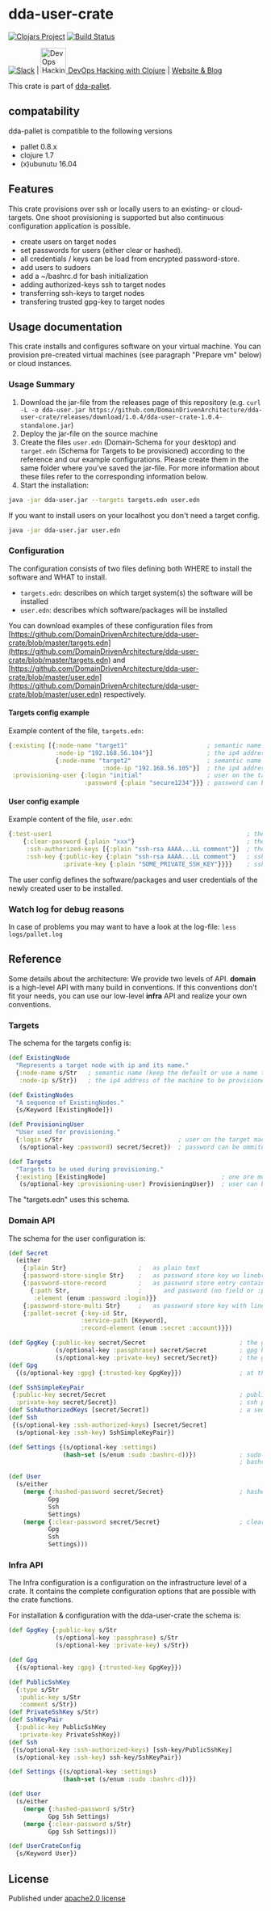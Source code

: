 # dda-user-crate

[![Clojars Project](https://img.shields.io/clojars/v/dda/dda-user-crate.svg)](https://clojars.org/dda/dda-user-crate)
[![Build Status](https://travis-ci.org/DomainDrivenArchitecture/dda-user-crate.svg?branch=master)](https://travis-ci.org/DomainDrivenArchitecture/dda-user-crate)

[![Slack](https://img.shields.io/badge/chat-clojurians-green.svg?style=flat)](https://clojurians.slack.com/messages/#dda-pallet/) | [<img src="https://domaindrivenarchitecture.org/img/meetup.svg" width=50 alt="DevOps Hacking with Clojure Meetup"> DevOps Hacking with Clojure](https://www.meetup.com/de-DE/preview/dda-pallet-DevOps-Hacking-with-Clojure) | [Website & Blog](https://domaindrivenarchitecture.org)

This crate is part of [dda-pallet](https://domaindrivenarchitecture.org/pages/dda-pallet/).

## compatability
dda-pallet is compatible to the following versions
* pallet 0.8.x
* clojure 1.7
* (x)ubunutu 16.04

## Features
This crate provisions over ssh or locally users to an existing- or cloud-targets.
One shoot provisioning is supported but also continuous configuration application is possible.

* create users on target nodes
* set passwords for users (either clear or hashed).
* all credentials / keys can be load from encrypted password-store.
* add users to sudoers
* add a ~/bashrc.d for bash initialization
* adding authorized-keys ssh to target nodes
* transferring ssh-keys to target nodes
* transfering trusted gpg-key to target nodes

## Usage documentation
This crate installs and configures software on your virtual machine. You can provision pre-created virtual machines (see paragraph "Prepare vm" below) or cloud instances.

### Usage Summary
1. Download the jar-file from the releases page of this repository (e.g. `curl -L -o dda-user.jar https://github.com/DomainDrivenArchitecture/dda-user-crate/releases/download/1.0.4/dda-user-crate-1.0.4-standalone.jar`)
2. Deploy the jar-file on the source machine
3. Create the files `user.edn` (Domain-Schema for your desktop) and `target.edn` (Schema for Targets to be provisioned) according to the reference and our example configurations. Please create them in the same folder where you've saved the jar-file. For more information about these files refer to the corresponding information below.
4. Start the installation:
```bash
java -jar dda-user.jar --targets targets.edn user.edn
```
If you want to install users on your localhost you don't need a target config.
```bash
java -jar dda-user.jar user.edn
```

### Configuration
The configuration consists of two files defining both WHERE to install the software and WHAT to install.
* `targets.edn`: describes on which target system(s) the software will be installed
* `user.edn`: describes which software/packages will be installed

You can download examples of these configuration files from
[https://github.com/DomainDrivenArchitecture/dda-user-crate/blob/master/targets.edn](https://github.com/DomainDrivenArchitecture/dda-user-crate/blob/master/targets.edn) and
[https://github.com/DomainDrivenArchitecture/dda-user-crate/blob/master/user.edn](https://github.com/DomainDrivenArchitecture/dda-user-crate/blob/master/user.edn) respectively.

#### Targets config example
Example content of the file, `targets.edn`:
```clojure
{:existing [{:node-name "target1"                      ; semantic name (keep the default or use a name that suits you)
             :node-ip "192.168.56.104"}]               ; the ip4 address of the machine to be provisioned
             {:node-name "target2"                     ; semantic name (keep the default or use a name that suits you)
                          :node-ip "192.168.56.105"}]  ; the ip4 address of the machine to be provisioned
 :provisioning-user {:login "initial"                  ; user on the target machine, must have sudo rights
                     :password {:plain "secure1234"}}} ; password can be ommited, if a ssh key is authorized
```

#### User config example
Example content of the file, `user.edn`:
```clojure
{:test-user1                                                      ; the user-name, root also works.
    {:clear-password {:plain "xxx"}                               ; the users password
     :ssh-authorized-keys [{:plain "ssh-rsa AAAA...LL comment"}]  ; the authorized ssh keys containig "ssh-rsa" "the key" "a comment"
     :ssh-key {:public-key {:plain "ssh-rsa AAAA...LL comment"}   ; ssh public KEY
               :private-key {:plain "SOME_PRIVATE_SSH_KEY"}}}}    ; ssh privarte key
```

The user config defines the software/packages and user credentials of the newly created user to be installed.

### Watch log for debug reasons
In case of problems you may want to have a look at the log-file:
`less logs/pallet.log`

## Reference
Some details about the architecture: We provide two levels of API. **domain** is a high-level API with many build in conventions. If this conventions don't fit your needs, you can use our low-level **infra** API and realize your own conventions.

### Targets
The schema for the targets config is:
```clojure
(def ExistingNode
  "Represents a target node with ip and its name."
  {:node-name s/Str   ; semantic name (keep the default or use a name that suits you)
   :node-ip s/Str})   ; the ip4 address of the machine to be provisioned

(def ExistingNodes
  "A sequence of ExistingNodes."
  {s/Keyword [ExistingNode]})

(def ProvisioningUser
  "User used for provisioning."
  {:login s/Str                                ; user on the target machine, must have sudo rights
   (s/optional-key :password) secret/Secret})  ; password can be ommited, if a ssh key is authorized

(def Targets
  "Targets to be used during provisioning."
  {:existing [ExistingNode]                                ; one ore more target nodes.
   (s/optional-key :provisioning-user) ProvisioningUser})  ; user can be ommited to execute on localhost with current user.
```

The "targets.edn" uses this schema.

### Domain API
The schema for the user configuration is:
```clojure
(def Secret
  (either
    {:plain Str}                    ;   as plain text
    {:password-store-single Str}    ;   as password store key wo linebreaks & whitespaces
    {:password-store-record         ;   as password store entry containing login (record :login)
      {:path Str,                   ;      and password (no field or :password)
       :element (enum :password :login)}}
    {:password-store-multi Str}     ;   as password store key with linebreaks
    {:pallet-secret {:key-id Str,
                    :service-path [Keyword],
                    :record-element (enum :secret :account)}})

(def GpgKey {:public-key secret/Secret                          ; the gpg public key - has to be a valid gpg key.
             (s/optional-key :passphrase) secret/Secret         ; gpg keys passphrase
             (s/optional-key :private-key) secret/Secret})      ; the gpg private key - has to be a valid gpg key.
(def Gpg
  {(s/optional-key :gpg) {:trusted-key GpgKey}})                ; at the moment only a ultimately trusted key can be configured.

(def SshSimpleKeyPair
 {:public-key secret/Secret                                     ; public key in format "ssh-rsa the-key the-comment"
  :private-key secret/Secret})                                  ; ssh private key
(def SshAuthorizedKeys [secret/Secret])                         ; a sequence of authorized keys.
(def Ssh
 {(s/optional-key :ssh-authorized-keys) [secret/Secret]
  (s/optional-key :ssh-key) SshSimpleKeyPair})

(def Settings {(s/optional-key :settings)
               (hash-set (s/enum :sudo :bashrc-d))})            ; sudo means user is part of sudoers group
                                                                ; bashrc-d will create a basrc.d wich contents are executed on bash start.

(def User
  (s/either
    (merge {:hashed-password secret/Secret}                     ; hashed passwords are written directly to /etc/shadow
           Gpg
           Ssh
           Settings)
    (merge {:clear-password secret/Secret}                      ; clear passwords are hashed before writing them to /etc/shadow
           Gpg
           Ssh
           Settings)))
```

### Infra API
The Infra configuration is a configuration on the infrastructure level of a crate. It contains the complete configuration options that are possible with the crate functions.

For installation & configuration with the dda-user-crate the schema is:
```clojure
(def GpgKey {:public-key s/Str
             (s/optional-key :passphrase) s/Str
             (s/optional-key :private-key) s/Str})

(def Gpg
  {(s/optional-key :gpg) {:trusted-key GpgKey}})

(def PublicSshKey
  {:type s/Str
   :public-key s/Str
   :comment s/Str})
(def PrivateSshKey s/Str)
(def SshKeyPair
  {:public-key PublicSshKey
   :private-key PrivateSshKey})
(def Ssh
 {(s/optional-key :ssh-authorized-keys) [ssh-key/PublicSshKey]
  (s/optional-key :ssh-key) ssh-key/SshKeyPair})

(def Settings {(s/optional-key :settings)
               (hash-set (s/enum :sudo :bashrc-d))})

(def User
  (s/either
    (merge {:hashed-password s/Str}
           Gpg Ssh Settings)
    (merge {:clear-password s/Str}
           Gpg Ssh Settings)))

(def UserCrateConfig
  {s/Keyword User})
```

## License
Published under [apache2.0 license](LICENSE.md)
